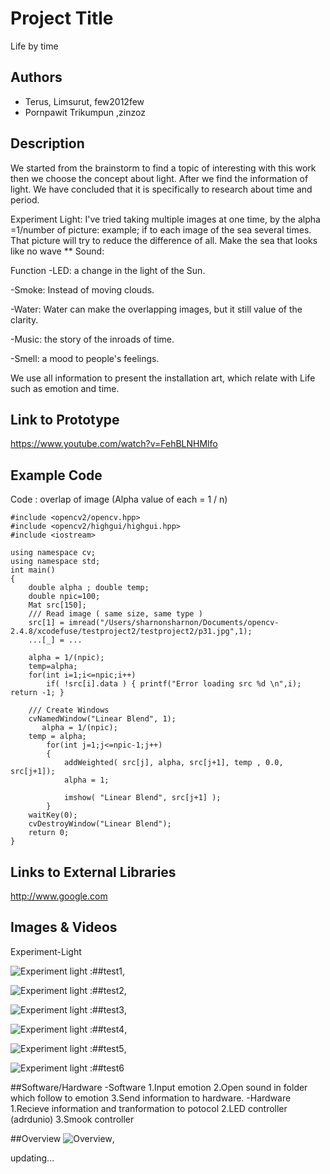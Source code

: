 # Project Title
Life by time

## Authors
- Terus, Limsurut, few2012few
- Pornpawit Trikumpun ,zinzoz

## Description
We started from the brainstorm to find a topic of interesting with this work then we choose the concept about light. After we find the information of light. We have concluded that it is specifically to research about time and period.
 
Experiment
Light: I've tried taking multiple images at one time, by the alpha =1/number of picture: example; if to each image of the sea several times. That picture will try to reduce the difference of all. Make the sea that looks like no wave **
Sound:

Function
-LED: a change in the light of the Sun.

-Smoke: Instead of moving clouds.

-Water: Water can make the overlapping images, but it still value of the clarity. 

-Music: the story of the inroads of time.

-Smell: a mood to people's feelings.


We use all information to present the installation art, which relate with Life such as emotion and time.

## Link to Prototype
https://www.youtube.com/watch?v=FehBLNHMlfo


## Example Code
Code : overlap of image (Alpha value of each = 1 / n)
```
#include <opencv2/opencv.hpp>
#include <opencv2/highgui/highgui.hpp>
#include <iostream>

using namespace cv;
using namespace std;
int main()
{
    double alpha ; double temp;
    double npic=100;
    Mat src[150];
    /// Read image ( same size, same type )
    src[1] = imread("/Users/sharnonsharnon/Documents/opencv-2.4.8/xcodefuse/testproject2/testproject2/p31.jpg",1);
    ...[_] = ...
    
    alpha = 1/(npic);
    temp=alpha;
    for(int i=1;i<=npic;i++)
        if( !src[i].data ) { printf("Error loading src %d \n",i); return -1; }
    
    /// Create Windows
    cvNamedWindow("Linear Blend", 1);
	   alpha = 1/(npic);
    temp = alpha;
        for(int j=1;j<=npic-1;j++)
        {
            addWeighted( src[j], alpha, src[j+1], temp , 0.0, src[j+1]);
            alpha = 1;
            
            imshow( "Linear Blend", src[j+1] );
        }
    waitKey(0);
    cvDestroyWindow("Linear Blend");
    return 0;
}
```
## Links to External Libraries
http://www.google.com

## Images & Videos
Experiment-Light 

![Experiment light :##test1](/project_images/test1-1.jpg "Experiment light -##test1"),

![Experiment light :##test2](/project_images/test2-2.jpg "Experiment light -##test2"),

![Experiment light :##test3](/project_images/test3-3.jpg "Experiment light -##test3"),

![Experiment light :##test4](/project_images/test4-4.jpg "Experiment light -##test4"),

![Experiment light :##test5](/project_images/test5-5.jpg "Experiment light -##test5"),

![Experiment light :##test6](/project_images/test6-6.jpg "Experiment light -##test6")


##Software/Hardware
-Software
1.Input emotion
2.Open sound in folder which follow to emotion
3.Send information to hardware.
-Hardware
1.Recieve information and tranformation to potocol
2.LED controller (adrdunio)
3.Smook controller


##Overview
![Overview](/project_posts/10004018_10152295985161605_1255508204_n.jpg "Overview"),

updating...


